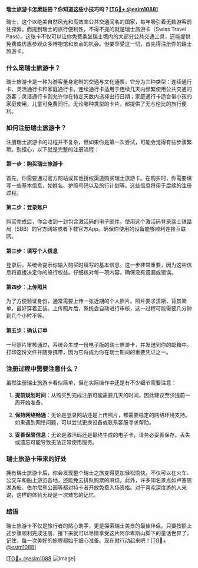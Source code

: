 **瑞士旅游卡怎麽註冊？你知道这些小技巧吗？[[TG💪+ @esim1088](https://t.me/s/esim1088)]**

瑞士，这个以绝美自然风光和高效率公共交通闻名的国家，每年吸引着无数游客前往探索。而提到瑞士的旅行便利性，不得不提的就是瑞士旅游卡（Swiss Travel Pass）。这张卡不仅可以让你免费乘坐瑞士境内的大部分公共交通工具，还能提供免费或优惠参观众多博物馆和景点的机会。但要享受这一切，首先得注册你的瑞士旅游卡。

### 什么是瑞士旅游卡？

瑞士旅游卡是一种为游客量身定制的交通与文化通票，它分为三种类型：连续通行卡、灵活通行卡和家庭通行卡。连续通行卡适用于连续几天内频繁使用公共交通的游客；灵活通行卡则允许你在特定天数内选择出行日期；家庭通行卡适合带小孩的家庭使用，儿童可免费同行。无论哪种类型的卡片，都提供了无与伦比的旅行便利。

### 如何注册瑞士旅游卡？

注册瑞士旅游卡的过程并不复杂，但如果你是第一次尝试，可能会觉得有些步骤繁琐。别担心，以下就是完整的注册流程：

#### 第一步：购买瑞士旅游卡

首先，你需要通过官方网站或其他授权渠道购买瑞士旅游卡。在购买时，你需要填写一些基本信息，如姓名、护照号码以及旅行计划等。这些信息将用于后续的注册过程。

#### 第二步：登录账户

购买完成后，你会收到一封包含激活码的电子邮件。使用这个激活码登录瑞士铁路局（SBB）的官方网站或者下载官方App。确保你使用的设备能够顺利连接互联网。

#### 第三步：填写个人信息

登录后，系统会提示你输入购买时填写的基本信息。这一步非常重要，因为这些信息将直接决定你的旅行权益。仔细核对每一项内容，确保没有遗漏或错误。

#### 第四步：上传照片

为了方便验证身份，通常需要上传一张近期的个人照片。照片要求清晰，背景简单，最好穿着正装。上传照片后，系统会自动进行审核，这一过程可能需要几分钟到几个小时不等。

#### 第五步：确认订单

一旦照片审核通过，系统会生成一份电子版的瑞士旅游卡，并发送到你的邮箱中。打印这份文件并随身携带，因为它将成为你在瑞士期间的重要凭证之一。

### 注册过程中需要注意什么？

虽然注册瑞士旅游卡看似简单，但在实际操作中还是有不少细节需要注意：

1. **提前规划时间**：从购买到完成注册可能需要几天的时间，因此建议至少提前一周开始准备。
   
2. **保持网络畅通**：无论是登录网站还是上传照片，都需要稳定的网络环境支持。如果遇到网络问题，可以尝试更换设备或联系客服寻求帮助。

3. **妥善保管信息**：无论是激活码还是最终生成的电子卡，请务必妥善保存。丢失或遗忘可能导致无法正常使用服务。

### 瑞士旅游卡带来的好处

拥有瑞士旅游卡后，你会发现整个瑞士之旅变得更加轻松愉快。不仅可以在火车、公交车和船上游览各地，还能免去排队购票的麻烦。此外，许多知名景点如卢塞恩湖游船、伯尔尼熊公园等都对持卡者开放免费入场资格。对于喜欢深度游的人来说，这样的体验无疑是一次难忘的记忆。

### 结语

瑞士旅游卡不仅是旅行者的贴心助手，更是探索瑞士美景的最佳伴侣。只要按照上述步骤顺利完成注册，接下来就可以尽情享受这片阿尔卑斯山脚下的童话世界了。记住，每一次美好的旅程都始于细心准备。现在就行动起来吧！[[TG💪+ @esim1088](https://t.me/s/esim1088)] 

[[TG💪+ @esim1088](https://t.me/s/esim1088) ![Image](https://i.postimg.cc/4NQfJmqS/Snipaste-2025-05-13-00-14-12.png)]